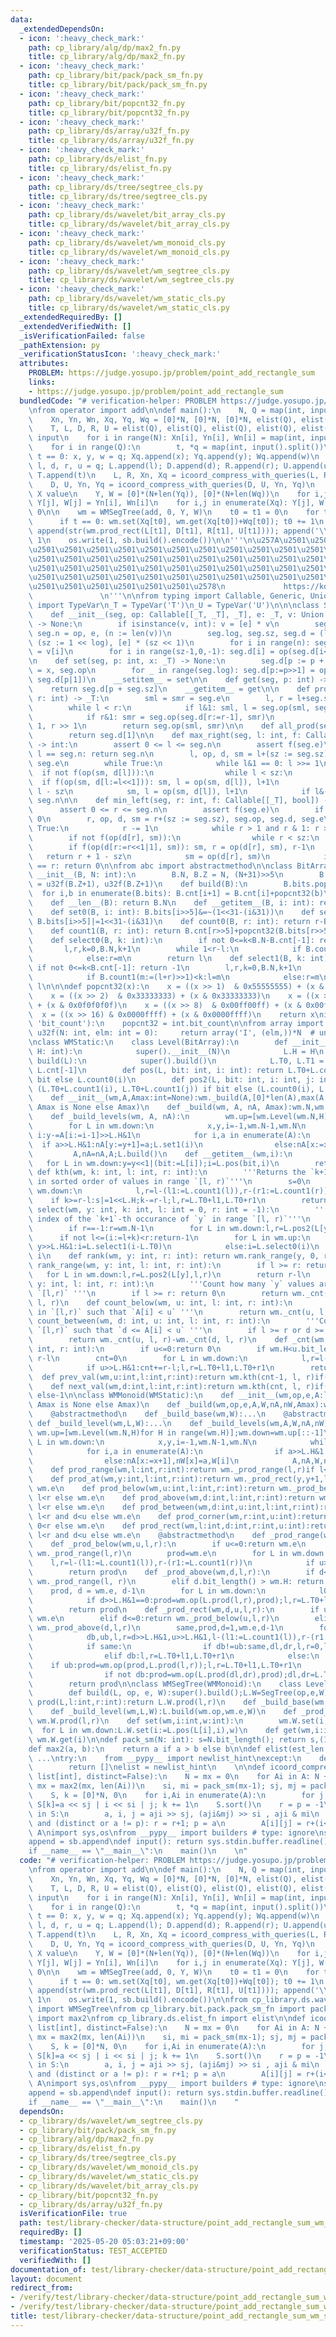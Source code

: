 ```yaml
---
data:
  _extendedDependsOn:
  - icon: ':heavy_check_mark:'
    path: cp_library/alg/dp/max2_fn.py
    title: cp_library/alg/dp/max2_fn.py
  - icon: ':heavy_check_mark:'
    path: cp_library/bit/pack/pack_sm_fn.py
    title: cp_library/bit/pack/pack_sm_fn.py
  - icon: ':heavy_check_mark:'
    path: cp_library/bit/popcnt32_fn.py
    title: cp_library/bit/popcnt32_fn.py
  - icon: ':heavy_check_mark:'
    path: cp_library/ds/array/u32f_fn.py
    title: cp_library/ds/array/u32f_fn.py
  - icon: ':heavy_check_mark:'
    path: cp_library/ds/elist_fn.py
    title: cp_library/ds/elist_fn.py
  - icon: ':heavy_check_mark:'
    path: cp_library/ds/tree/segtree_cls.py
    title: cp_library/ds/tree/segtree_cls.py
  - icon: ':heavy_check_mark:'
    path: cp_library/ds/wavelet/bit_array_cls.py
    title: cp_library/ds/wavelet/bit_array_cls.py
  - icon: ':heavy_check_mark:'
    path: cp_library/ds/wavelet/wm_monoid_cls.py
    title: cp_library/ds/wavelet/wm_monoid_cls.py
  - icon: ':heavy_check_mark:'
    path: cp_library/ds/wavelet/wm_segtree_cls.py
    title: cp_library/ds/wavelet/wm_segtree_cls.py
  - icon: ':heavy_check_mark:'
    path: cp_library/ds/wavelet/wm_static_cls.py
    title: cp_library/ds/wavelet/wm_static_cls.py
  _extendedRequiredBy: []
  _extendedVerifiedWith: []
  _isVerificationFailed: false
  _pathExtension: py
  _verificationStatusIcon: ':heavy_check_mark:'
  attributes:
    PROBLEM: https://judge.yosupo.jp/problem/point_add_rectangle_sum
    links:
    - https://judge.yosupo.jp/problem/point_add_rectangle_sum
  bundledCode: "# verification-helper: PROBLEM https://judge.yosupo.jp/problem/point_add_rectangle_sum\n\
    \nfrom operator import add\n\ndef main():\n    N, Q = map(int, input().split())\n\
    \    Xn, Yn, Wn, Xq, Yq, Wq = [0]*N, [0]*N, [0]*N, elist(Q), elist(Q), elist(Q)\n\
    \    T, L, D, R, U = elist(Q), elist(Q), elist(Q), elist(Q), elist(Q)\n    # read\
    \ input\n    for i in range(N): Xn[i], Yn[i], Wn[i] = map(int, input().split())\n\
    \    for i in range(Q):\n        t, *q = map(int, input().split())\n        if\
    \ t == 0: x, y, w = q; Xq.append(x); Yq.append(y); Wq.append(w)\n        else:\
    \ l, d, r, u = q; L.append(l); D.append(d); R.append(r); U.append(u)\n       \
    \ T.append(t)\n    L, R, Xn, Xq = icoord_compress_with_queries(L, R, Xn, Xq, distinct=True)\n\
    \    D, U, Yn, Yq = icoord_compress_with_queries(D, U, Yn, Yq)\n    # sort by\
    \ X value\n    Y, W = [0]*(N+len(Yq)), [0]*(N+len(Wq))\n    for i,j in enumerate(Xn):\
    \ Y[j], W[j] = Yn[i], Wn[i]\n    for i,j in enumerate(Xq): Y[j], W[j] = Yq[i],\
    \ 0\n\n    wm = WMSegTree(add, 0, Y, W)\n    t0 = t1 = 0\n    for t in T:\n  \
    \      if t == 0: wm.set(Xq[t0], wm.get(Xq[t0])+Wq[t0]); t0 += 1\n        else:\
    \ append(str(wm.prod_rect(L[t1], D[t1], R[t1], U[t1]))); append('\\n'); t1 +=\
    \ 1\n    os.write(1, sb.build().encode())\n\n'''\n\u257A\u2501\u2501\u2501\u2501\
    \u2501\u2501\u2501\u2501\u2501\u2501\u2501\u2501\u2501\u2501\u2501\u2501\u2501\
    \u2501\u2501\u2501\u2501\u2501\u2501\u2501\u2501\u2501\u2501\u2501\u2501\u2501\
    \u2501\u2501\u2501\u2501\u2501\u2501\u2501\u2501\u2501\u2501\u2501\u2501\u2501\
    \u2501\u2501\u2501\u2501\u2501\u2501\u2501\u2501\u2501\u2501\u2501\u2501\u2501\
    \u2501\u2501\u2501\u2501\u2501\u2501\u2578\n             https://kobejean.github.io/cp-library\
    \               \n'''\n\nfrom typing import Callable, Generic, Union\nfrom typing\
    \ import TypeVar\n_T = TypeVar('T')\n_U = TypeVar('U')\n\n\nclass SegTree(Generic[_T]):\n\
    \    def __init__(seg, op: Callable[[_T, _T], _T], e: _T, v: Union[int, list[_T]])\
    \ -> None:\n        if isinstance(v, int): v = [e] * v\n        seg.op, seg.e,\
    \ seg.n = op, e, (n := len(v))\n        seg.log, seg.sz, seg.d = (log := (n-1).bit_length()+1),\
    \ (sz := 1 << log), [e] * (sz << 1)\n        for i in range(n): seg.d[sz + i]\
    \ = v[i]\n        for i in range(sz-1,0,-1): seg.d[i] = op(seg.d[i<<1], seg.d[i<<1|1])\n\
    \n    def set(seg, p: int, x: _T) -> None:\n        seg.d[p := p + seg.sz], op\
    \ = x, seg.op\n        for _ in range(seg.log): seg.d[p:=p>>1] = op(seg.d[p:=p^(p&1)],\
    \ seg.d[p|1])\n    __setitem__ = set\n\n    def get(seg, p: int) -> _T:\n    \
    \    return seg.d[p + seg.sz]\n    __getitem__ = get\n\n    def prod(seg, l: int,\
    \ r: int) -> _T:\n        sml = smr = seg.e\n        l, r = l+seg.sz, r+seg.sz\n\
    \        while l < r:\n            if l&1: sml, l = seg.op(sml, seg.d[l]), l+1\n\
    \            if r&1: smr = seg.op(seg.d[r:=r-1], smr)\n            l, r = l >>\
    \ 1, r >> 1\n        return seg.op(sml, smr)\n\n    def all_prod(seg) -> _T:\n\
    \        return seg.d[1]\n\n    def max_right(seg, l: int, f: Callable[[_T], bool])\
    \ -> int:\n        assert 0 <= l <= seg.n\n        assert f(seg.e)\n        if\
    \ l == seg.n: return seg.n\n        l, op, d, sm = l+(sz := seg.sz), seg.op, seg.d,\
    \ seg.e\n        while True:\n            while l&1 == 0: l >>= 1\n          \
    \  if not f(op(sm, d[l])):\n                while l < sz:\n                  \
    \  if f(op(sm, d[l:=l<<1])): sm, l = op(sm, d[l]), l+1\n                return\
    \ l - sz\n            sm, l = op(sm, d[l]), l+1\n            if l&-l == l: return\
    \ seg.n\n\n    def min_left(seg, r: int, f: Callable[[_T], bool]) -> int:\n  \
    \      assert 0 <= r <= seg.n\n        assert f(seg.e)\n        if r == 0: return\
    \ 0\n        r, op, d, sm = r+(sz := seg.sz), seg.op, seg.d, seg.e\n        while\
    \ True:\n            r -= 1\n            while r > 1 and r & 1: r >>= 1\n    \
    \        if not f(op(d[r], sm)):\n                while r < sz:\n            \
    \        if f(op(d[r:=r<<1|1], sm)): sm, r = op(d[r], sm), r-1\n             \
    \   return r + 1 - sz\n            sm = op(d[r], sm)\n            if (r & -r)\
    \ == r: return 0\n\nfrom abc import abstractmethod\n\nclass BitArray:\n    def\
    \ __init__(B, N: int):\n        B.N, B.Z = N, (N+31)>>5\n        B.bits, B.cnt\
    \ = u32f(B.Z+1), u32f(B.Z+1)\n    def build(B):\n        B.bits.pop()\n      \
    \  for i,b in enumerate(B.bits): B.cnt[i+1] = B.cnt[i]+popcnt32(b)\n        B.bits.append(1)\n\
    \    def __len__(B): return B.N\n    def __getitem__(B, i: int): return B.bits[i>>5]>>(31-(i&31))&1\n\
    \    def set0(B, i: int): B.bits[i>>5]&=~(1<<31-(i&31))\n    def set1(B, i: int):\
    \ B.bits[i>>5]|=1<<31-(i&31)\n    def count0(B, r: int): return r-B.count1(r)\n\
    \    def count1(B, r: int): return B.cnt[r>>5]+popcnt32(B.bits[r>>5]>>32-(r&31))\n\
    \    def select0(B, k: int):\n        if not 0<=k<B.N-B.cnt[-1]: return -1\n \
    \       l,r,k=0,B.N,k+1\n        while 1<r-l:\n            if B.count0(m:=(l+r)>>1)<k:l=m\n\
    \            else:r=m\n        return l\n    def select1(B, k: int):\n       \
    \ if not 0<=k<B.cnt[-1]: return -1\n        l,r,k=0,B.N,k+1\n        while 1<r-l:\n\
    \            if B.count1(m:=(l+r)>>1)<k:l=m\n            else:r=m\n        return\
    \ l\n\n\ndef popcnt32(x):\n    x = ((x >> 1)  & 0x55555555) + (x & 0x55555555)\n\
    \    x = ((x >> 2)  & 0x33333333) + (x & 0x33333333)\n    x = ((x >> 4)  & 0x0f0f0f0f)\
    \ + (x & 0x0f0f0f0f)\n    x = ((x >> 8)  & 0x00ff00ff) + (x & 0x00ff00ff)\n  \
    \  x = ((x >> 16) & 0x0000ffff) + (x & 0x0000ffff)\n    return x\nif hasattr(int,\
    \ 'bit_count'):\n    popcnt32 = int.bit_count\n\nfrom array import array\ndef\
    \ u32f(N: int, elm: int = 0):     return array('I', (elm,))*N  # unsigned int\n\
    \nclass WMStatic:\n    class Level(BitArray):\n        def __init__(L, N: int,\
    \ H: int):\n            super().__init__(N)\n            L.H = H\n        def\
    \ build(L):\n            super().build()\n            L.T0, L.T1 = L.N-L.cnt[-1],\
    \ L.cnt[-1]\n        def pos(L, bit: int, i: int): return L.T0+L.count1(i) if\
    \ bit else L.count0(i)\n        def pos2(L, bit: int, i: int, j: int): return\
    \ (L.T0+L.count1(i), L.T0+L.count1(j)) if bit else (L.count0(i), L.count0(j))\n\
    \    def __init__(wm,A,Amax:int=None):wm._build(A,[0]*len(A),max(A,default=0)if\
    \ Amax is None else Amax)\n    def _build(wm, A, nA, Amax):wm.N,wm.H=len(A),Amax.bit_length();wm._build_levels(A,nA)\n\
    \    def _build_levels(wm, A, nA):\n        wm.up=[wm.Level(wm.N,H) for H in range(wm.H)];wm.down=wm.up[::-1]\n\
    \        for L in wm.down:\n            x,y,i=-1,wm.N-1,wm.N\n            while\
    \ i:y-=A[i:=i-1]>>L.H&1\n            for i,a in enumerate(A):\n              \
    \  if a>>L.H&1:nA[y:=y+1]=a;L.set1(i)\n                else:nA[x:=x+1]=a\n   \
    \         A,nA=nA,A;L.build()\n    def __getitem__(wm,i):\n        y=0\n     \
    \   for L in wm.down:y=y<<1|(bit:=L[i]);i=L.pos(bit,i)\n        return y\n   \
    \ def kth(wm, k: int, l: int, r: int):\n        '''Returns the `k+1`-th value\
    \ in sorted order of values in range `[l, r)`'''\n        s=0\n        for L in\
    \ wm.down:\n            l,r=l-(l1:=L.count1(l)),r-(r1:=L.count1(r))\n        \
    \    if k>=r-l:s|=1<<L.H;k-=r-l;l,r=L.T0+l1,L.T0+r1\n        return s\n    def\
    \ select(wm, y: int, k: int, l: int = 0, r: int = -1):\n        '''Returns the\
    \ index of the `k+1`-th occurance of `y` in range `[l, r)`'''\n        if not(0<=y<1<<wm.H):return-1\n\
    \        if r==-1:r=wm.N-1\n        for L in wm.down:l,r=L.pos2(L[y],l,r)\n  \
    \      if not l<=(i:=l+k)<r:return-1\n        for L in wm.up:\n            if\
    \ y>>L.H&1:i=L.select1(i-L.T0)\n            else:i=L.select0(i)\n        return\
    \ i\n    def rank(wm, y: int, r: int): return wm.rank_range(y, 0, r)\n    def\
    \ rank_range(wm, y: int, l: int, r: int):\n        if l >= r: return 0\n     \
    \   for L in wm.down:l,r=L.pos2(L[y],l,r)\n        return r-l\n    def count_at(wm,\
    \ y: int, l: int, r: int):\n        '''Count how many `y` values are in range\
    \ `[l,r)` '''\n        if l >= r: return 0\n        return wm._cnt(y+1, l, r)-wm._cnt(y,\
    \ l, r)\n    def count_below(wm, u: int, l: int, r: int):\n        '''Count `i`'s\
    \ in `[l,r)` such that `A[i] < u` '''\n        return wm._cnt(u, l, r)\n    def\
    \ count_between(wm, d: int, u: int, l: int, r: int):\n        '''Count `i`'s in\
    \ `[l,r)` such that `d <= A[i] < u` '''\n        if l >= r or d >= u: return 0\n\
    \        return wm._cnt(u, l, r)-wm._cnt(d, l, r)\n    def _cnt(wm, u: int, l:\
    \ int, r: int):\n        if u<=0:return 0\n        if wm.H<u.bit_length():return\
    \ r-l\n        cnt=0\n        for L in wm.down:\n            l,r=l-(l1:=L.count1(l)),r-(r1:=L.count1(r))\n\
    \            if u>>L.H&1:cnt+=r-l;l,r=L.T0+l1,L.T0+r1\n        return cnt\n  \
    \  def prev_val(wm,u:int,l:int,r:int):return wm.kth(cnt-1, l, r)if(cnt:=wm._cnt(u,l,r))else-1\n\
    \    def next_val(wm,d:int,l:int,r:int):return wm.kth(cnt, l, r)if(cnt:=wm._cnt(d,l,r))<r-l\
    \ else-1\n\nclass WMMonoid(WMStatic):\n    def __init__(wm,op,e,A:list[int],W:list[int],Amax:int=None):wm._build(op,e,A,W,[0]*len(A),[0]*len(A),max(A,default=0)if\
    \ Amax is None else Amax)\n    def _build(wm,op,e,A,W,nA,nW,Amax):wm.N,wm.H,wm.op,wm.e=len(A),Amax.bit_length(),op,e;wm._build_base(W);wm._build_levels(A,W,nA,nW)\n\
    \    @abstractmethod\n    def _build_base(wm,W):...\n    @abstractmethod\n   \
    \ def _build_level(wm,L,W):...\n    def _build_levels(wm,A,W,nA,nW):\n       \
    \ wm.up=[wm.Level(wm.N,H)for H in range(wm.H)];wm.down=wm.up[::-1]\n        for\
    \ L in wm.down:\n            x,y,i=-1,wm.N-1,wm.N\n            while i:y-=A[i:=i-1]>>L.H&1\n\
    \            for i,a in enumerate(A):\n                if a>>L.H&1:nA[y:=y+1],nW[y]=a,W[i];L.set1(i)\n\
    \                else:nA[x:=x+1],nW[x]=a,W[i]\n            A,nA,W,nW=nA,A,nW,W;wm._build_level(L,W)\n\
    \    def prod_range(wm,l:int,r:int):return wm._prod_range(l,r)if l<r else wm.e\n\
    \    def prod_at(wm,y:int,l:int,r:int):return wm._prod_rect(y,y+1,l,r)if l<r else\
    \ wm.e\n    def prod_below(wm,u:int,l:int,r:int):return wm._prod_below(u,l,r)if\
    \ l<r else wm.e\n    def prod_above(wm,d:int,l:int,r:int):return wm._prod_above(d,l,r)if\
    \ l<r else wm.e\n    def prod_between(wm,d:int,u:int,l:int,r:int):return wm._prod_rect(d,u,l,r)if\
    \ l<r and d<u else wm.e\n    def prod_corner(wm,r:int,u:int):return wm._prod_below(u,0,r)if\
    \ 0<r else wm.e\n    def prod_rect(wm,l:int,d:int,r:int,u:int):return wm._prod_rect(d,u,l,r)if\
    \ l<r and d<u else wm.e\n    @abstractmethod\n    def _prod_range(wm,l,r):...\n\
    \    def _prod_below(wm,u,l,r):\n        if u<=0:return wm.e\n        elif wm.H<u.bit_length():return\
    \ wm._prod_range(l,r)\n        prod=wm.e\n        for L in wm.down:\n        \
    \    l,r=l-(l1:=L.count1(l)),r-(r1:=L.count1(r))\n            if u>>L.H&1:prod=wm.op(prod,L.prod(l,r));l,r=L.T0+l1,L.T0+r1\n\
    \        return prod\n    def _prod_above(wm,d,l,r):\n        if d<=0: return\
    \ wm._prod_range(l, r)\n        elif d.bit_length() > wm.H: return wm.e\n    \
    \    prod, d = wm.e, d-1\n        for L in wm.down:\n            l0,r0=l-(l:=L.T0+L.count1(l)),r-(r:=L.T0+L.count1(r))\n\
    \            if d>>L.H&1==0:prod=wm.op(L.prod(l,r),prod);l,r=L.T0+l0,L.T0+r0\n\
    \        return prod\n    def _prod_rect(wm,d,u,l,r):\n        if u<=0 or wm.H<d.bit_length():return\
    \ wm.e\n        elif d<=0:return wm._prod_below(u,l,r)\n        elif wm.H<u.bit_length():return\
    \ wm._prod_above(d,l,r)\n        same,prod,d=1,wm.e,d-1\n        for L in wm.down:\n\
    \            db,ub,l,r=d>>L.H&1,u>>L.H&1,l-(l1:=L.count1(l)),r-(r1:=L.count1(r))\n\
    \            if same:\n                if db!=ub:same,dl,dr,l,r=0,l,r,L.T0+l1,L.T0+r1\n\
    \                elif db:l,r=L.T0+l1,L.T0+r1\n            else:\n            \
    \    if ub:prod=wm.op(prod,L.prod(l,r));l,r=L.T0+l1,L.T0+r1\n                dl0,dr0=dl-(dl:=L.T0+L.count1(dl)),dr-(dr:=L.T0+L.count1(dr))\n\
    \                if not db:prod=wm.op(L.prod(dl,dr),prod);dl,dr=L.T0+dl0,L.T0+dr0\n\
    \        return prod\n\nclass WMSegTree(WMMonoid):\n    class Level(WMStatic.Level):\n\
    \        def build(L, op, e, W):super().build();L.W=SegTree(op,e,W)\n        def\
    \ prod(L,l:int,r:int):return L.W.prod(l,r)\n    def _build_base(wm,W):wm.W=SegTree(wm.op,wm.e,W)\n\
    \    def _build_level(wm,L,W):L.build(wm.op,wm.e,W)\n    def _prod_range(wm,l:int,r:int):return\
    \ wm.W.prod(l,r)\n    def set(wm,i:int,w:int):\n        wm.W.set(i,w)\n      \
    \  for L in wm.down:L.W.set(i:=L.pos(L[i],i),w)\n    def get(wm,i:int):return\
    \ wm.W.get(i)\n\ndef pack_sm(N: int): s=N.bit_length(); return s,(1<<s)-1\n\n\n\
    def max2(a, b):\n    return a if a > b else b\n\ndef elist(est_len: int) -> list:\
    \ ...\ntry:\n    from __pypy__ import newlist_hint\nexcept:\n    def newlist_hint(hint):\n\
    \        return []\nelist = newlist_hint\n    \n\ndef icoord_compress_with_queries(*A:\
    \ list[int], distinct=False):\n    N = mx = 0\n    for Ai in A: N += len(Ai);\
    \ mx = max2(mx, len(Ai))\n    si, mi = pack_sm(mx-1); sj, mj = pack_sm((len(A)-1)<<si)\n\
    \    S, k = [0]*N, 0\n    for i,Ai in enumerate(A):\n        for j,a in enumerate(Ai):\
    \ S[k]=a << sj | i << si | j; k += 1\n    S.sort()\n    r = p = -1\n    for aji\
    \ in S:\n        a, i, j = aji >> sj, (aji&mj) >> si , aji & mi\n        if 2<=i\
    \ and (distinct or a != p): r = r+1; p = a\n        A[i][j] = r+(i<2)\n    return\
    \ A\nimport sys,os\nfrom __pypy__ import builders # type: ignore\nsb = builders.StringBuilder()\n\
    append = sb.append\ndef input(): return sys.stdin.buffer.readline().strip()\n\n\
    if __name__ == \"__main__\":\n    main()\n    \n"
  code: "# verification-helper: PROBLEM https://judge.yosupo.jp/problem/point_add_rectangle_sum\n\
    \nfrom operator import add\n\ndef main():\n    N, Q = map(int, input().split())\n\
    \    Xn, Yn, Wn, Xq, Yq, Wq = [0]*N, [0]*N, [0]*N, elist(Q), elist(Q), elist(Q)\n\
    \    T, L, D, R, U = elist(Q), elist(Q), elist(Q), elist(Q), elist(Q)\n    # read\
    \ input\n    for i in range(N): Xn[i], Yn[i], Wn[i] = map(int, input().split())\n\
    \    for i in range(Q):\n        t, *q = map(int, input().split())\n        if\
    \ t == 0: x, y, w = q; Xq.append(x); Yq.append(y); Wq.append(w)\n        else:\
    \ l, d, r, u = q; L.append(l); D.append(d); R.append(r); U.append(u)\n       \
    \ T.append(t)\n    L, R, Xn, Xq = icoord_compress_with_queries(L, R, Xn, Xq, distinct=True)\n\
    \    D, U, Yn, Yq = icoord_compress_with_queries(D, U, Yn, Yq)\n    # sort by\
    \ X value\n    Y, W = [0]*(N+len(Yq)), [0]*(N+len(Wq))\n    for i,j in enumerate(Xn):\
    \ Y[j], W[j] = Yn[i], Wn[i]\n    for i,j in enumerate(Xq): Y[j], W[j] = Yq[i],\
    \ 0\n\n    wm = WMSegTree(add, 0, Y, W)\n    t0 = t1 = 0\n    for t in T:\n  \
    \      if t == 0: wm.set(Xq[t0], wm.get(Xq[t0])+Wq[t0]); t0 += 1\n        else:\
    \ append(str(wm.prod_rect(L[t1], D[t1], R[t1], U[t1]))); append('\\n'); t1 +=\
    \ 1\n    os.write(1, sb.build().encode())\n\nfrom cp_library.ds.wavelet.wm_segtree_cls\
    \ import WMSegTree\nfrom cp_library.bit.pack.pack_sm_fn import pack_sm\nfrom cp_library.alg.dp.max2_fn\
    \ import max2\nfrom cp_library.ds.elist_fn import elist\n\ndef icoord_compress_with_queries(*A:\
    \ list[int], distinct=False):\n    N = mx = 0\n    for Ai in A: N += len(Ai);\
    \ mx = max2(mx, len(Ai))\n    si, mi = pack_sm(mx-1); sj, mj = pack_sm((len(A)-1)<<si)\n\
    \    S, k = [0]*N, 0\n    for i,Ai in enumerate(A):\n        for j,a in enumerate(Ai):\
    \ S[k]=a << sj | i << si | j; k += 1\n    S.sort()\n    r = p = -1\n    for aji\
    \ in S:\n        a, i, j = aji >> sj, (aji&mj) >> si , aji & mi\n        if 2<=i\
    \ and (distinct or a != p): r = r+1; p = a\n        A[i][j] = r+(i<2)\n    return\
    \ A\nimport sys,os\nfrom __pypy__ import builders # type: ignore\nsb = builders.StringBuilder()\n\
    append = sb.append\ndef input(): return sys.stdin.buffer.readline().strip()\n\n\
    if __name__ == \"__main__\":\n    main()\n    "
  dependsOn:
  - cp_library/ds/wavelet/wm_segtree_cls.py
  - cp_library/bit/pack/pack_sm_fn.py
  - cp_library/alg/dp/max2_fn.py
  - cp_library/ds/elist_fn.py
  - cp_library/ds/tree/segtree_cls.py
  - cp_library/ds/wavelet/wm_monoid_cls.py
  - cp_library/ds/wavelet/wm_static_cls.py
  - cp_library/ds/wavelet/bit_array_cls.py
  - cp_library/bit/popcnt32_fn.py
  - cp_library/ds/array/u32f_fn.py
  isVerificationFile: true
  path: test/library-checker/data-structure/point_add_rectangle_sum_wm_segtree.test.py
  requiredBy: []
  timestamp: '2025-05-20 05:03:21+09:00'
  verificationStatus: TEST_ACCEPTED
  verifiedWith: []
documentation_of: test/library-checker/data-structure/point_add_rectangle_sum_wm_segtree.test.py
layout: document
redirect_from:
- /verify/test/library-checker/data-structure/point_add_rectangle_sum_wm_segtree.test.py
- /verify/test/library-checker/data-structure/point_add_rectangle_sum_wm_segtree.test.py.html
title: test/library-checker/data-structure/point_add_rectangle_sum_wm_segtree.test.py
---
```

